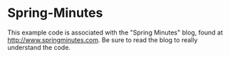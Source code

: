 Spring-Minutes
==============

This example code is associated with the "Spring Minutes" blog, found at http://www.springminutes.com.  Be sure to read the blog to really understand the code.